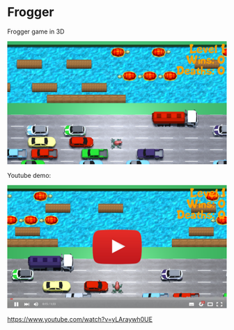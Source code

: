 # Frogger
Frogger game in 3D

![Frogger3D](ReadmeImages/Screenshot.png?raw=true "Frogger3D")

Youtube demo:


[![FroggerYT](ReadmeImages/YTLink.png)](https://www.youtube.com/watch?v=yLAraywh0UE?raw=true "Go to youtube")


https://www.youtube.com/watch?v=yLAraywh0UE



